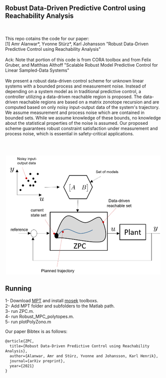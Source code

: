 ## Robust Data-Driven Predictive Control using Reachability Analysis
<br /> 
<br /> 
This repo cotains the code for our paper:<br /> 
[1] Amr Alanwar*, Yvonne Stürz*, Karl Johansson "Robust Data-Driven Predictive Control using Reachability Analysis" <br />
<br /> 
Ack: Note that portion of this code is from CORA toolbox and from Felix Gruber, and Matthias Althoff "Scalable Robust Model Predictive Control for Linear Sampled-Data Systems"
<br /> 
<br /> 
We present a robust data-driven control scheme for unknown linear systems with a bounded process and measurement noise. Instead of depending on a system model as in traditional predictive control, a controller utilizing a data-driven reachable region is proposed. The data-driven reachable regions are based on a matrix zonotope recursion and are computed based on only noisy input-output data of the system's trajectory. We assume measurement and process noise which are contained in bounded sets. While we assume knowledge of these bounds, no knowledge about the statistical properties of the noise is assumed. Our proposed scheme guarantees robust constraint satisfaction under measurement and process noise, which is essential in safety-critical applications.<br />

<br /> <br />
<p align="center">
<img
src="Figures/reachmpc.png"
raw=true
alt="Subject Pronouns"
width=500
/>
</p>

## Running 
1- Download [MPT](https://www.mpt3.org) and install [mosek](https://www.mosek.com/products/academic-licenses/) toolboxs.<br />
2- Add MPT folder and subfolders to the Matlab path.  <br />
3- run ZPC.m.<br />
4- run Robust_MPC_polytopes.m.<br />
5- run plotPolyZono.m <br />

Our paper Bibtex is as follows:<br />
```
@article{ZPC,
  title={Robust Data-Driven Predictive Control using Reachability Analysis},
  author={Alanwar, Amr and Stürz, Yvonne and Johansson, Karl Henrik},
  journal={arXiv preprint},
  year={2021}
}
```
